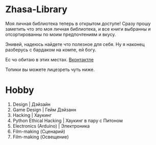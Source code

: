 # Zhasa-Library
Моя личная библиотека теперь в открытом доступе!
Сразу прошу заметить что это моя личная библиотека, и все книги выбранны и отсортированны по моим предпочтениям и вкусу.

Энивей, надеюсь найдете что полезное для себя. Ну я наконец разберусь с бардаком на компе, ей богу.

Ес чо обитаю в этих местах.
[Вконтактле](https://vk.com/id540719621)

Топики вы можете лицезреть чуть ниже.

# Hobby
1. Design | Дэйзайн
2. Game Design | Гейм Дэйзанн
3. Hacking | Хаукинг
4. Python Ethical Hacking | Хаукинг в пару с Питоном
5. Electronics (Arduino) | Электроника
6. Film-making (Сценарий)
7. Film-making (Освещение)